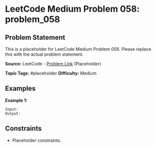 # LeetCode Medium Problem 058: problem_058

## Problem Statement

This is a placeholder for LeetCode Medium Problem 058.
Please replace this with the actual problem statement.

**Source:** LeetCode - [Problem Link](https://leetcode.com/problems/problem-058/) (Placeholder)

**Topic Tags:** #placeholder
**Difficulty:** Medium

## Examples

**Example 1:**

```
Input:
Output:
```

## Constraints

- Placeholder constraints.
